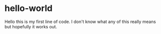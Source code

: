 # hello-world


Hello this is my first line of code.
I don't know what any of this really means but hopefully it works out.

